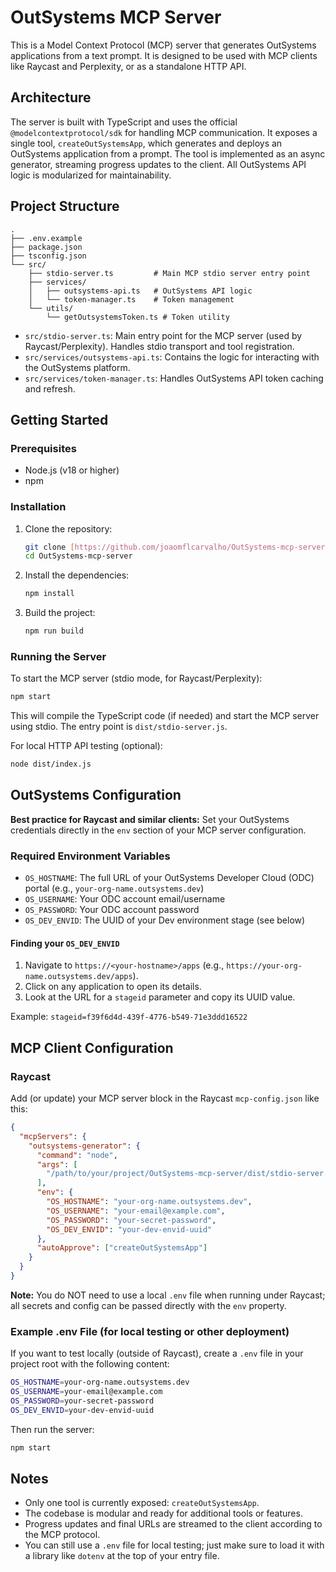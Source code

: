 # OutSystems MCP Server

This is a Model Context Protocol (MCP) server that generates OutSystems applications from a text prompt. It is designed to be used with MCP clients like Raycast and Perplexity, or as a standalone HTTP API.

## Architecture

The server is built with TypeScript and uses the official `@modelcontextprotocol/sdk` for handling MCP communication. It exposes a single tool, `createOutSystemsApp`, which generates and deploys an OutSystems application from a prompt. The tool is implemented as an async generator, streaming progress updates to the client. All OutSystems API logic is modularized for maintainability.

## Project Structure

```text
.
├── .env.example
├── package.json
├── tsconfig.json
└── src/
    ├── stdio-server.ts         # Main MCP stdio server entry point
    ├── services/
    │   ├── outsystems-api.ts   # OutSystems API logic
    │   └── token-manager.ts    # Token management
    └── utils/
        └── getOutsystemsToken.ts # Token utility
```

- `src/stdio-server.ts`: Main entry point for the MCP server (used by Raycast/Perplexity). Handles stdio transport and tool registration.
- `src/services/outsystems-api.ts`: Contains the logic for interacting with the OutSystems platform.
- `src/services/token-manager.ts`: Handles OutSystems API token caching and refresh.

## Getting Started

### Prerequisites

- Node.js (v18 or higher)
- npm

### Installation

1.  Clone the repository:
    ```bash
    git clone [https://github.com/joaomflcarvalho/OutSystems-mcp-server.git](https://github.com/joaomflcarvalho/OutSystems-mcp-server.git)
    cd OutSystems-mcp-server
    ```

2.  Install the dependencies:
    ```bash
    npm install
    ```

3.  Build the project:
    ```bash
    npm run build
    ```

### Running the Server

To start the MCP server (stdio mode, for Raycast/Perplexity):

```bash
npm start
```

This will compile the TypeScript code (if needed) and start the MCP server using stdio. The entry point is `dist/stdio-server.js`.

For local HTTP API testing (optional):

```bash
node dist/index.js
```

## OutSystems Configuration

**Best practice for Raycast and similar clients:**
Set your OutSystems credentials directly in the `env` section of your MCP server configuration.

### Required Environment Variables

-   `OS_HOSTNAME`: The full URL of your OutSystems Developer Cloud (ODC) portal (e.g., `your-org-name.outsystems.dev`)
-   `OS_USERNAME`: Your ODC account email/username
-   `OS_PASSWORD`: Your ODC account password
-   `OS_DEV_ENVID`: The UUID of your Dev environment stage (see below)

#### Finding your `OS_DEV_ENVID`

1.  Navigate to `https://<your-hostname>/apps` (e.g., `https://your-org-name.outsystems.dev/apps`).
2.  Click on any application to open its details.
3.  Look at the URL for a `stageid` parameter and copy its UUID value.

Example:
`stageid=f39f6d4d-439f-4776-b549-71e3ddd16522`

## MCP Client Configuration

### Raycast

Add (or update) your MCP server block in the Raycast `mcp-config.json` like this:

```json
{
  "mcpServers": {
    "outsystems-generator": {
      "command": "node",
      "args": [
        "/path/to/your/project/OutSystems-mcp-server/dist/stdio-server.js"
      ],
      "env": {
        "OS_HOSTNAME": "your-org-name.outsystems.dev",
        "OS_USERNAME": "your-email@example.com",
        "OS_PASSWORD": "your-secret-password",
        "OS_DEV_ENVID": "your-dev-envid-uuid"
      },
      "autoApprove": ["createOutSystemsApp"]
    }
  }
}
```

**Note:**
You do NOT need to use a local `.env` file when running under Raycast; all secrets and config can be passed directly with the `env` property.

### Example .env File (for local testing or other deployment)

If you want to test locally (outside of Raycast), create a `.env` file in your project root with the following content:

```bash
OS_HOSTNAME=your-org-name.outsystems.dev
OS_USERNAME=your-email@example.com
OS_PASSWORD=your-secret-password
OS_DEV_ENVID=your-dev-envid-uuid
```

Then run the server:

```bash
npm start
```

## Notes

-   Only one tool is currently exposed: `createOutSystemsApp`.
-   The codebase is modular and ready for additional tools or features.
-   Progress updates and final URLs are streamed to the client according to the MCP protocol.
-   You can still use a `.env` file for local testing; just make sure to load it with a library like `dotenv` at the top of your entry file.
